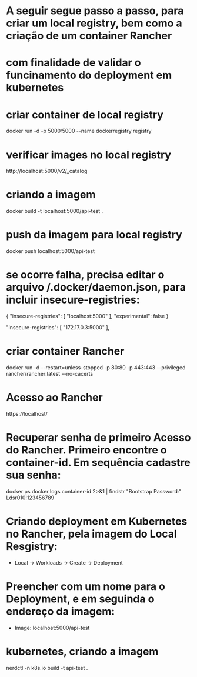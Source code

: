 # A seguir segue passo a passo, para criar um local registry, bem como a criação de um container Rancher
# com finalidade de validar o funcinamento do deployment em kubernetes

# criar container de local registry
docker run -d -p 5000:5000 --name dockerregistry registry

# verificar images no local registry
http://localhost:5000/v2/_catalog

# criando a imagem
docker build -t localhost:5000/api-test .

# push da imagem para local registry
docker push localhost:5000/api-test 

# se ocorre falha, precisa editar o arquivo /.docker/daemon.json, para incluir insecure-registries:
{
  "insecure-registries": [
    "localhost:5000"
  ],
  "experimental": false
}


"insecure-registries": [
    "172.17.0.3:5000"
  ],

# criar container Rancher
docker run -d --restart=unless-stopped -p 80:80 -p 443:443 --privileged rancher/rancher:latest --no-cacerts

# Acesso ao Rancher
https://localhost/

# Recuperar senha de primeiro Acesso do Rancher. Primeiro encontre o container-id. Em sequência cadastre sua senha:
docker ps
docker logs container-id 2>&1 | findstr "Bootstrap Password:"
Ldsr010!123456789

# Criando deployment em Kubernetes no Rancher, pela imagem do Local Resgistry:
- Local -> Workloads -> Create -> Deployment

# Preencher com um nome para o Deployment, e em seguinda o endereço da imagem:
- Image: localhost:5000/api-test

# kubernetes, criando a imagem
nerdctl -n k8s.io build -t api-test .